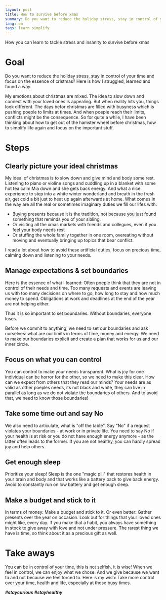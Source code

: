 ```yaml
---
layout: post
title: How to survive before xmas
summary: Do you want to reduce the holiday stress, stay in control of your time and focus on the essence of cristmas?
lang: en
tags: learn simplify
---
```


<div class="message">
How you can learn to tackle stress and insanity to survive before xmas
</div>

# Goal
Do you want to reduce the holiday stress, stay in control of your time and focus on the essence of cristmas? Here is how I struggled, learned and found a way:

My emotions about christmas are mixed.
The idea to slow down and connect with your loved ones is appealing.
But when reality hits you, things look different.
The days befor christmas are filled with busyness which is pushing poeple to limits at times. And when poeple reach their limits, conflicts might be the consequence.
So for quite a while, I have been thinking about how to get out of the hamster wheel before christmas, how to simplify life again and focus on the important stuff.

# Steps
## Clearly picture your ideal christmas
My ideal of christmas is to slow down and give mind and body some rest.
Listening to piano or violine songs and cuddling up in a blanket with some hot tea calm Mia down and she gets back energy. And what a nice experience to step into a white winter wonderland and breath in the fresh air, get cold a bit just to heat up again afterwards at home.
What comes in the way are all the real or sometimes imaginary duties we fill our lifes with: 
- Buying presents because it is the tradition, not because you just found something that reminds you of your sibling.
- Or visiting all the xmas markets with friends and collegues, even if you feel your body needs rest
- Or stuffing the whole family together in one room, overeating without moving and eventually bringing up topics that bear conflict.

I read a lot about how to avoid these artificial duties, focus on precious time, calming down and listening to your needs.

## Manage expectations & set boundaries
Here is the essence of what I learned:
Often poeple think that they are not in control of their needs and time. Too many requests and events are leaving us with too many decisions on where to go, how long to stay and how much money to spend. Obligations at work and deadlines at the end of the year are not helping either.

Thus it is so important to set boundaries. Without boundaries, everyone loses.  

Before we commit to anything, we need to set our boundaries and ask ourselves: 
what are our limits in terms of time, money and energy. We need to make our boundaries explicit and create a plan that works for us and our inner circle.

## Focus on what you can control
You can control to make your needs transparent. What is joy for one individual can be horror for the other, so we need to make this clear. How can we expect from others that they read our minds?
Your needs are as valid as other poeples needs, its not black and white, they can live in parallel as long as we do not violate the boundaries of others.
And to avoid that, we need to know those boundaries!

## Take some time out and say No
We also need to articulate, what is "off the table". Say "No" if a request violates your boundaries - at work or in private life. You need to say No if your health is at risk or you do not have enough energy anymore - as the latter often leads to the former. If you are not healthy, you can hardly spread joy and help others.

## Get enough sleep
Prioritize your sleep!
Sleep is the one "magic pill" that restores health in your brain and body and that works like a battery pack to give back energy. Avoid to constantly run on low battery and get enough sleep.

## Make a budget and stick to it
In terms of money: Make a budget and stick to it. Or even better: Gather presents over the year on occasion. Look out for things that your loved ones might like, every day. If you make that a habit, you always have something in stock to give away with love and not under pressure. 
The rarest thing we have is time, so think about it as a precious gift as well.

# Take aways
You can be in control of your time, this is not selfish, it is wise!
When we feel in control, we can enjoy what we chose. And we give because we want to and not because we feel forced to.
Here is my wish: Take more control over your time, health and life, especially at those busy times.

**_#staycurious_** **_#stayhealthy_**
